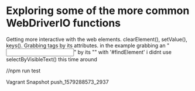 # Exploring some of the more common WebDriverIO functions

Getting more interactive with the web elements. clearElement(), setValue(), keys().
Grabbing tags by its attributes. in the example grabbing an "<input>" by its "<id>" with '#findElement'
i didnt use selectByVisibleText() this time around

//npm run test

Vagrant Snapshot push_1579288573_2937
